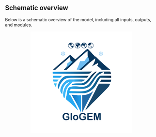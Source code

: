 ## Schematic overview
Below is a schematic overview of the model, including all inputs, outputs, and modules.
<p align="center"><img src="https://github.com/sdrocer/GloGEM-documentation/blob/main/GloGEM_logo.png" width="66.6%"></p>